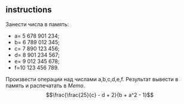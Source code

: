 ## instructions

Занести числа в память:
- a= 5 678 901 234;
- b= 6 789 012 345;
- c= 7 890 123 456;
- d= 8 901 234 567;
- e= 9 012 345 678; 
- f=10 123 456 789.

Произвести операции над числами  a,b,c,d,e,f. Результат вывести в память и распечатать в *Memo*.
$$\frac{\frac{25}{c} - d + 2}{b + a^2 - 1}$$
